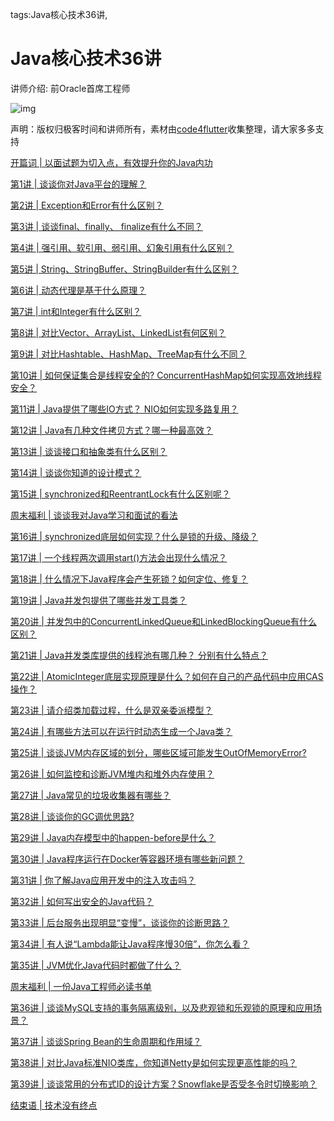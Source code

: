tags:Java核心技术36讲,


# Java核心技术36讲 
 讲师介绍: 前Oracle首席工程师 


 ![img](https://static001.geekbang.org/resource/image/6f/51/6f1829aeae4e740e949340c663834551.jpg)


 声明：版权归极客时间和讲师所有，素材由[code4flutter](https://code4flutter.com)收集整理，请大家多多支持

[开篇词 | 以面试题为切入点，有效提升你的Java内功](https://time.geekbang.org/column/article/6478)

[第1讲 | 谈谈你对Java平台的理解？](https://time.geekbang.org/column/article/6845)

[第2讲 | Exception和Error有什么区别？](https://time.geekbang.org/column/article/6849)

[第3讲 | 谈谈final、finally、 finalize有什么不同？](https://time.geekbang.org/column/article/6906)

[第4讲 | 强引用、软引用、弱引用、幻象引用有什么区别？](https://time.geekbang.org/column/article/6970)

[第5讲 | String、StringBuffer、StringBuilder有什么区别？](https://time.geekbang.org/column/article/7349)

[第6讲 | 动态代理是基于什么原理？](https://time.geekbang.org/column/article/7489)

[第7讲 | int和Integer有什么区别？](https://time.geekbang.org/column/article/7514)

[第8讲 | 对比Vector、ArrayList、LinkedList有何区别？](https://time.geekbang.org/column/article/7810)

[第9讲 | 对比Hashtable、HashMap、TreeMap有什么不同？](https://time.geekbang.org/column/article/8053)

[第10讲 | 如何保证集合是线程安全的? ConcurrentHashMap如何实现高效地线程安全？](https://time.geekbang.org/column/article/8137)

[第11讲 | Java提供了哪些IO方式？ NIO如何实现多路复用？](https://time.geekbang.org/column/article/8369)

[第12讲 | Java有几种文件拷贝方式？哪一种最高效？](https://time.geekbang.org/column/article/8393)

[第13讲 | 谈谈接口和抽象类有什么区别？](https://time.geekbang.org/column/article/8471)

[第14讲 | 谈谈你知道的设计模式？](https://time.geekbang.org/column/article/8624)

[第15讲 | synchronized和ReentrantLock有什么区别呢？](https://time.geekbang.org/column/article/8799)

[周末福利 | 谈谈我对Java学习和面试的看法](https://time.geekbang.org/column/article/9014)

[第16讲 | synchronized底层如何实现？什么是锁的升级、降级？](https://time.geekbang.org/column/article/9042)

[第17讲 | 一个线程两次调用start()方法会出现什么情况？](https://time.geekbang.org/column/article/9103)

[第18讲 | 什么情况下Java程序会产生死锁？如何定位、修复？](https://time.geekbang.org/column/article/9266)

[第19讲 | Java并发包提供了哪些并发工具类？](https://time.geekbang.org/column/article/9373)

[第20讲 | 并发包中的ConcurrentLinkedQueue和LinkedBlockingQueue有什么区别？](https://time.geekbang.org/column/article/9588)

[第21讲 | Java并发类库提供的线程池有哪几种？ 分别有什么特点？](https://time.geekbang.org/column/article/9712)

[第22讲 | AtomicInteger底层实现原理是什么？如何在自己的产品代码中应用CAS操作？](https://time.geekbang.org/column/article/9788)

[第23讲 | 请介绍类加载过程，什么是双亲委派模型？](https://time.geekbang.org/column/article/9946)

[第24讲 | 有哪些方法可以在运行时动态生成一个Java类？](https://time.geekbang.org/column/article/10076)

[第25讲 | 谈谈JVM内存区域的划分，哪些区域可能发生OutOfMemoryError?](https://time.geekbang.org/column/article/10192)

[第26讲 | 如何监控和诊断JVM堆内和堆外内存使用？](https://time.geekbang.org/column/article/10325)

[第27讲 | Java常见的垃圾收集器有哪些？](https://time.geekbang.org/column/article/10513)

[第28讲 | 谈谈你的GC调优思路?](https://time.geekbang.org/column/article/10651)

[第29讲 | Java内存模型中的happen-before是什么？](https://time.geekbang.org/column/article/10772)

[第30讲 | Java程序运行在Docker等容器环境有哪些新问题？](https://time.geekbang.org/column/article/10975)

[第31讲 | 你了解Java应用开发中的注入攻击吗？](https://time.geekbang.org/column/article/11211)

[第32讲 | 如何写出安全的Java代码？](https://time.geekbang.org/column/article/11355)

[第33讲 | 后台服务出现明显“变慢”，谈谈你的诊断思路？](https://time.geekbang.org/column/article/11651)

[第34讲 | 有人说“Lambda能让Java程序慢30倍”，你怎么看？](https://time.geekbang.org/column/article/11824)

[第35讲 | JVM优化Java代码时都做了什么？](https://time.geekbang.org/column/article/12003)

[周末福利 | 一份Java工程师必读书单](https://time.geekbang.org/column/article/12188)

[第36讲 | 谈谈MySQL支持的事务隔离级别，以及悲观锁和乐观锁的原理和应用场景？](https://time.geekbang.org/column/article/12288)

[第37讲 | 谈谈Spring Bean的生命周期和作用域？](https://time.geekbang.org/column/article/12472)

[第38讲 | 对比Java标准NIO类库，你知道Netty是如何实现更高性能的吗？](https://time.geekbang.org/column/article/12629)

[第39讲 | 谈谈常用的分布式ID的设计方案？Snowflake是否受冬令时切换影响？](https://time.geekbang.org/column/article/12806)

[结束语 | 技术没有终点](https://time.geekbang.org/column/article/12963)


<script>
var _hmt = _hmt || [];
(function() {
  var hm = document.createElement("script");
  hm.src = "https://hm.baidu.com/hm.js?426f1e4464116c54060fd43355f14f53";
  var s = document.getElementsByTagName("script")[0]; 
  s.parentNode.insertBefore(hm, s);
})();
</script>

<script async src="https://pagead2.googlesyndication.com/pagead/js/adsbygoogle.js"></script>
<ins class="adsbygoogle"
     style="display:block"
     data-ad-format="fluid"
     data-ad-layout-key="-gw-3+1f-3d+2z"
     data-ad-client="ca-pub-9104318899007816"
     data-ad-slot="1371441828"></ins>
<script>
     (adsbygoogle = window.adsbygoogle || []).push({});
</script>

    